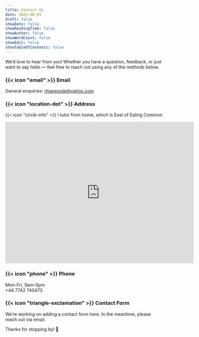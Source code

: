 ```yaml
---
title: Contact Us
date: 2025-08-01
draft: false
showDate: false
showReadingTime: false
showAuthor: false
showWordCount: false
showEdit: false
showTableOfContents: false
---
```


We’d love to hear from you! Whether you have a question, feedback, or just want to say hello — feel free to reach out using any of the methods below.
### {{< icon "email" >}}  Email

General enquiries: [rhianpoole@yahoo.com](mailto:rhianpoole@yahoo.com)  

### {{< icon "location-dot" >}}  Address

{{< icon "circle-info" >}} I tutor from home, which is East of Ealing Common 

<iframe src="https://www.google.com/maps/embed?pb=!1m18!1m12!1m3!1d2483.138924899305!2d-0.2879695224415169!3d51.51066721046345!2m3!1f0!2f0!3f0!3m2!1i1024!2i768!4f13.1!3m3!1m2!1s0x48760dfe94be4e1d%3A0x4cca12e88d3a3b5d!2sFordhook%20Ave%2C%20London!5e0!3m2!1sen!2suk!4v1754459462866!5m2!1sen!2suk" width="600" height="450" style="border:0;" allowfullscreen="" loading="lazy" referrerpolicy="no-referrer-when-downgrade"></iframe>



### {{< icon "phone" >}} Phone

Mon–Fri, 9am–5pm  
+44 7742 740473

### {{< icon "triangle-exclamation" >}} Contact Form

We’re working on adding a contact form here. In the meantime, please reach out via email.

Thanks for stopping by! 👋
```

